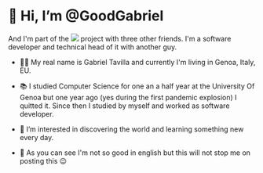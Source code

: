 <h1> 👋 Hi, I’m @GoodGabriel </h1> 
And I'm part of the  <a href="https://bixait.it"> <img src="https://bixait.it/assets/icons/b0-mini.png"></a> project with three other friends. I'm a software developer and technical head of it with another guy.
<br>

- 👨‍💻 My real name is Gabriel Tavilla and currently I'm living in Genoa, Italy, EU.

- 📚 I studied Computer Science for one an a half year at the University Of Genoa but one year ago (yes during the first pandemic explosion) I quitted it.
Since then I studied by myself and worked as software developer.

- 👀 I’m interested in discovering the world and learning something new every day.

- 🙈 As you can see I'm not so good in english but this will not stop me on posting this 😉




<!---
GoodGabriel/GoodGabriel is a ✨ special ✨ repository because its `README.md` (this file) appears on your GitHub profile.
You can click the Preview link to take a look at your changes.
--->
